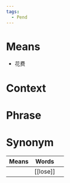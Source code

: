 ```yaml
---
tags:
  - Pend
---
```

# Means
- 花费
# Context

# Phrase

# Synonym
| Means | Words    |     |
| ----- | -------- | --- |
|       | [[lose]] |     |
